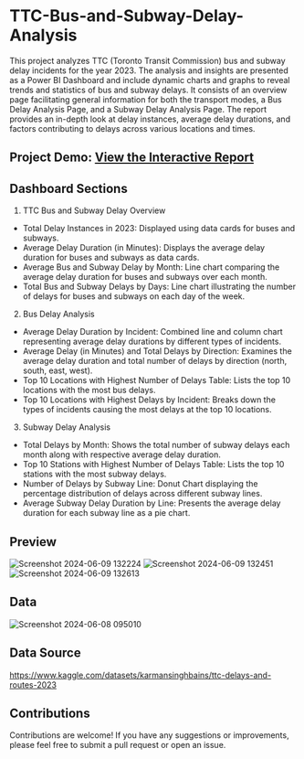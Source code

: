 # TTC-Bus-and-Subway-Delay-Analysis

This project analyzes TTC (Toronto Transit Commission)  bus and subway delay incidents for the year 2023. The analysis and insights are presented as a Power BI Dashboard and include dynamic charts and graphs to reveal trends and statistics of bus and subway delays. It consists of an overview page facilitating general information for both the transport modes, a Bus Delay Analysis Page, and a Subway Delay Analysis Page. The report provides an in-depth look at delay instances, average delay durations, and factors contributing to delays across various locations and times.


## Project Demo: [View the Interactive Report](https://app.powerbi.com/view?r=eyJrIjoiZDM1NTE1YTUtODZjYi00M2U2LWJkNGEtOWU3M2QzNDU5YmJhIiwidCI6ImE4ZWVjMjgxLWFhYTMtNGRhZS1hYzliLTlhMzk4YjkyMTVlNyIsImMiOjN9)


## Dashboard Sections

1. TTC Bus and Subway Delay Overview
- Total Delay Instances in 2023: Displayed using data cards for buses and subways.
- Average Delay Duration (in Minutes): Displays the average delay duration for buses and subways as data cards.
- Average Bus and Subway Delay by Month: Line chart comparing the average delay duration for buses and subways over each month.
- Total Bus and Subway Delays by Days: Line chart illustrating the number of delays for buses and subways on each day of the week.

2. Bus Delay Analysis
- Average Delay Duration by Incident: Combined line and column chart representing average delay durations by different types of incidents.
- Average Delay (in Minutes) and Total Delays by Direction: Examines the average delay duration and total number of delays by direction (north, south, east, west).
- Top 10 Locations with Highest Number of Delays Table: Lists the top 10 locations with the most bus delays.
- Top 10 Locations with Highest Delays by Incident: Breaks down the types of incidents causing the most delays at the top 10 locations.

3. Subway Delay Analysis
- Total Delays by Month: Shows the total number of subway delays each month along with respective average delay duration.
- Top 10 Stations with Highest Number of Delays Table: Lists the top 10 stations with the most subway delays.
- Number of Delays by Subway Line: Donut Chart displaying the percentage distribution of delays across different subway lines.
- Average Subway Delay Duration by Line: Presents the average delay duration for each subway line as a pie chart.


## Preview

![Screenshot 2024-06-09 132224](https://github.com/Dhruvi111/TTC-Bus-and-Subway-Delay-Analysis/assets/121675002/a81bed3a-aeba-4668-bf0b-272c3194658c)
![Screenshot 2024-06-09 132451](https://github.com/Dhruvi111/TTC-Bus-and-Subway-Delay-Analysis/assets/121675002/ba7a2abe-6e07-4110-9485-7497430e5064)
![Screenshot 2024-06-09 132613](https://github.com/Dhruvi111/TTC-Bus-and-Subway-Delay-Analysis/assets/121675002/cb552f22-9dd5-487c-86dd-8fa919733e58)


## Data

![Screenshot 2024-06-08 095010](https://github.com/Dhruvi111/TTC-Bus-and-Subway-Delay-Analysis/assets/121675002/ae610ce3-a942-48c0-8b30-991fb5997849)


## Data Source
https://www.kaggle.com/datasets/karmansinghbains/ttc-delays-and-routes-2023


## Contributions
Contributions are welcome! If you have any suggestions or improvements, please feel free to submit a pull request or open an issue.

